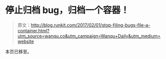 # 停止归档 bug，归档一个容器！

> 原文：<http://blog.runkit.com/2017/02/01/stop-filing-bugs-file-a-container.html?utm_source=wanqu.co&utm_campaign=Wanqu+Daily&utm_medium=website>

本页已移至。
